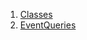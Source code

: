 

1. [Classes](utils_event_queries/utils_event_queries-library.html#classes)
2. [EventQueries](utils_event_queries/EventQueries-class.html)
